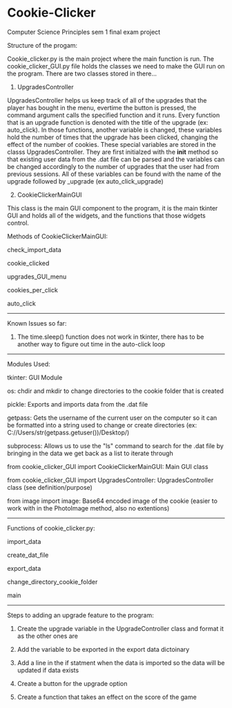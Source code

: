 # Cookie-Clicker
Computer Science Principles sem 1 final exam project

Structure of the progam:

Cookie_clicker.py is the main project where the main function is run. The cookie_clicker_GUI.py file holds the classes we need to make the GUI run on the program. There are two classes stored in there...

1. UpgradesController 

UpgradesController helps us keep track of all of the upgrades that the player has bought in the menu, evertime the button is pressed, the command argument calls the specified function and it runs. Every function that is an upgrade function is denoted with the title of the upgrade (ex: auto_click). In those functions, another variable is changed, these variables hold the number of times that the upgrade has been clicked, changing the effect of the number of cookies. These special variables are stored in the classs UpgradesController. They are first initialzed with the __init__ method so that existing user data from the .dat file can be parsed and the variables can be changed accordingly to the number of upgrades that the user had from previous sessions. All of these variables can be found with the name of the upgrade followed by _upgrade (ex auto_click_upgrade)



2. CookieClickerMainGUI

This class is the main GUI component to the program, it is the main tkinter GUI and holds all of the widgets, and the functions that those widgets control.


Methods of CookieClickerMainGUI:


check_import_data	

cookie_clicked

upgrades_GUI_menu

cookies_per_click

auto_click

------------------------------------------------------------


Known Issues so far:

1. The time.sleep() function does not work in tkinter, there has to be another way to figure out time in the auto-click loop


------------------------------------------------------------

Modules Used:

tkinter: GUI Module

os: chdir and mkdir to change directories to the cookie folder that is created

pickle: Exports and imports data from the .dat file

getpass: Gets the username of the current user on the computer so it can be formatted into a string used to change or create directories (ex: C://Users/str(getpass.getuser())/Desktop/)

subprocess: Allows us to use the "ls" command to search for the .dat file by bringing in the data we get back as a list to iterate through

from cookie_clicker_GUI import CookieClickerMainGUI: Main GUI class

from cookie_clicker_GUI import UpgradesController: UpgradesController class (see definition/purpose)

from image import image: Base64 encoded image of the cookie (easier to work with in the PhotoImage method, also no extentions)

------------------------------------------------------------

Functions of cookie_clicker.py:

import_data

create_dat_file

export_data

change_directory_cookie_folder

main

--------------------------------------------------------------

Steps to adding an upgrade feature to the program:

1. Create the upgrade variable in the UpgradeController class and format it as the other ones are

2. Add the variable to be exported in the export data dictoinary

3. Add a line in the if statment when the data is imported so the data will be updated if data exists

4. Create a button for the upgrade option

5. Create a function that takes an effect on the score of the game



